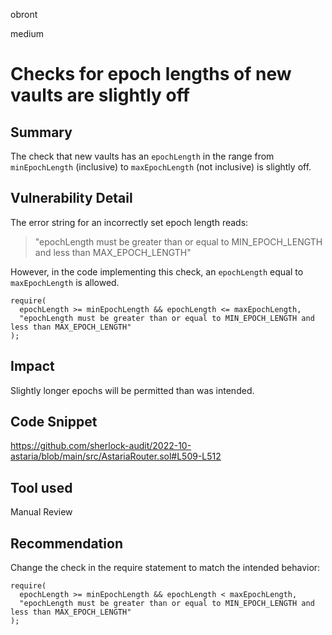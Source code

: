 obront

medium

# Checks for epoch lengths of new vaults are slightly off

## Summary

The check that new vaults has an `epochLength` in the range from `minEpochLength` (inclusive) to `maxEpochLength` (not inclusive) is slightly off.

## Vulnerability Detail

The error string for an incorrectly set epoch length reads:

> "epochLength must be greater than or equal to MIN_EPOCH_LENGTH and less than MAX_EPOCH_LENGTH"

However, in the code implementing this check, an `epochLength` equal to `maxEpochLength` is allowed.

```solidity
require(
  epochLength >= minEpochLength && epochLength <= maxEpochLength,
  "epochLength must be greater than or equal to MIN_EPOCH_LENGTH and less than MAX_EPOCH_LENGTH"
);
```

## Impact

Slightly longer epochs will be permitted than was intended.

## Code Snippet

https://github.com/sherlock-audit/2022-10-astaria/blob/main/src/AstariaRouter.sol#L509-L512

## Tool used

Manual Review

## Recommendation

Change the check in the require statement to match the intended behavior:

```solidity
require(
  epochLength >= minEpochLength && epochLength < maxEpochLength,
  "epochLength must be greater than or equal to MIN_EPOCH_LENGTH and less than MAX_EPOCH_LENGTH"
);
```